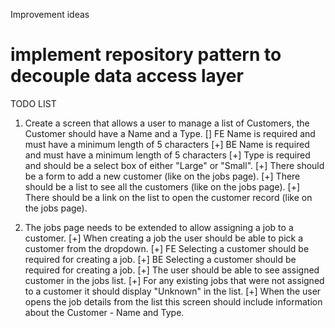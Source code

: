 ﻿Improvement ideas
# implement repository pattern to decouple data access layer

TODO LIST

1. Create a screen that allows a user to manage a list of Customers, the Customer should have a Name and a Type.
   [] FE Name is required and must have a minimum length of 5 characters
   [+] BE Name is required and must have a minimum length of 5 characters
   [+] Type is required and should be a select box of either "Large" or "Small".
   [+] There should be a form to add a new customer (like on the jobs page).
   [+] There should be a list to see all the customers (like on the jobs page).
   [+] There should be a link on the list to open the customer record (like on the jobs page).

2. The jobs page needs to be extended to allow assigning a job to a customer.
   [+] When creating a job the user should be able to pick a customer from the dropdown.
   [+] FE Selecting a customer should be required for creating a job.
   [+] BE Selecting a customer should be required for creating a job.
   [+] The user should be able to see assigned customer in the jobs list.
   [+] For any existing jobs that were not assigned to a customer it should display "Unknown" in the list.
   [+] When the user opens the job details from the list this screen should include information about the Customer - Name and Type.